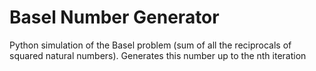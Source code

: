 # Basel Number Generator
Python simulation of the Basel problem (sum of all the reciprocals of squared natural numbers). Generates this number up to the nth iteration
